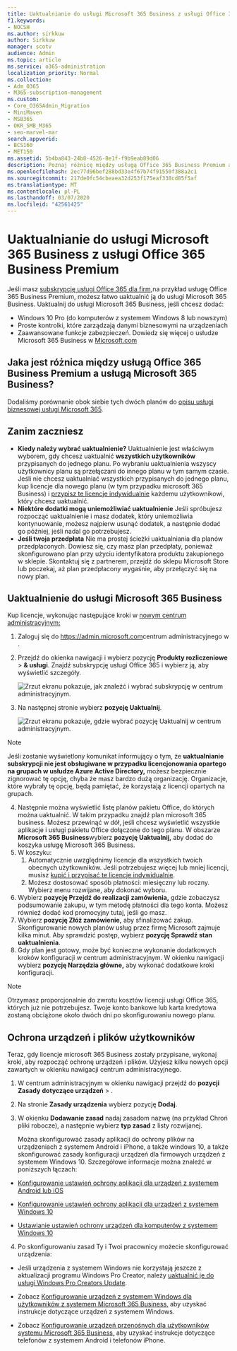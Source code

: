 ```yaml
---
title: Uaktualnianie do usługi Microsoft 365 Business z usługi Office 365 Business Premium
f1.keywords:
- NOCSH
ms.author: sirkkuw
author: Sirkkuw
manager: scotv
audience: Admin
ms.topic: article
ms.service: o365-administration
localization_priority: Normal
ms.collection:
- Adm_O365
- M365-subscription-management
ms.custom:
- Core_O365Admin_Migration
- MiniMaven
- MSB365
- OKR_SMB_M365
- seo-marvel-mar
search.appverid:
- BCS160
- MET150
ms.assetid: 5b4ba843-24b8-4526-8e1f-f9b9eab89d06
description: Poznaj różnicę między usługą Office 365 Business Premium a usługą Microsoft 365 Business oraz sposób uaktualniania do usługi Microsoft 365 Business.
ms.openlocfilehash: 2ec77d96bef288bd33e4f67b74f91550f388a2c1
ms.sourcegitcommit: 217de0fc54cbeaea32d253f175eaf338cd85f5af
ms.translationtype: MT
ms.contentlocale: pl-PL
ms.lasthandoff: 03/07/2020
ms.locfileid: "42561425"
---
```

# <a name="upgrade-to-microsoft-365-business-from-office-365-business-premium"></a>Uaktualnianie do usługi Microsoft 365 Business z usługi Office 365 Business Premium

Jeśli masz [subskrypcję usługi Office 365 dla firm,](https://products.office.com/compare-all-microsoft-office-products-4-column?activetab=tab:primaryr2)na przykład usługę Office 365 Business Premium, możesz łatwo uaktualnić ją do usługi Microsoft 365 Business. Uaktualnij do usługi Microsoft 365 Business, jeśli chcesz dodać: 
- Windows 10 Pro (do komputerów z systemem Windows 8 lub nowszym)
- Proste kontrolki, które zarządzają danymi biznesowymi na urządzeniach
- Zaawansowane funkcje zabezpieczeń.
Dowiedz się więcej o usłudze Microsoft 365 Business w [Microsoft.com](https://www.microsoft.com/microsoft-365/business)

## <a name="whats-the-difference-between-office-365-business-premium-and-microsoft-365-business"></a>Jaka jest różnica między usługą Office 365 Business Premium a usługą Microsoft 365 Business?
Dodaliśmy porównanie obok siebie tych dwóch planów do [opisu usługi biznesowej usługi Microsoft 365](https://docs.microsoft.com/office365/servicedescriptions/microsoft-365-service-descriptions/microsoft-365-business-service-description). 

## <a name="before-you-get-started"></a>Zanim zaczniesz

- **Kiedy należy wybrać uaktualnienie?** Uaktualnienie jest właściwym wyborem, gdy chcesz uaktualnić **wszystkich użytkowników** przypisanych do jednego planu. Po wybraniu uaktualnienia wszyscy użytkownicy planu są przełączani do innego planu w tym samym czasie. Jeśli nie chcesz uaktualniać wszystkich przypisanych do jednego planu, kup licencje dla nowego planu (w tym przypadku microsoft 365 Business) i [przypisz te licencje indywidualnie](https://docs.microsoft.com/office365/admin/manage/assign-licenses-to-users) każdemu użytkownikowi, który chcesz uaktualnić. 
- **Niektóre dodatki mogą uniemożliwiać uaktualnienie** Jeśli spróbujesz rozpocząć uaktualnienie i masz dodatek, który uniemożliwia kontynuowanie, możesz najpierw usunąć dodatek, a następnie dodać go później, jeśli nadal go potrzebujesz. 
- **Jeśli twoja przedpłata** Nie ma prostej ścieżki uaktualniania dla planów przedpłaconych. Dowiesz się, czy masz plan przedpłaty, ponieważ skonfigurowano plan przy użyciu identyfikatora produktu zakupionego w sklepie. Skontaktuj się z partnerem, przejdź do sklepu Microsoft Store lub poczekaj, aż plan przedpłacony wygaśnie, aby przełączyć się na nowy plan.

## <a name="upgrade-to-microsoft-365-business"></a>Uaktualnienie do usługi Microsoft 365 Business
Kup licencje, wykonując następujące kroki w [nowym centrum administracyjnym:](https://docs.microsoft.com/office365/admin/microsoft-365-admin-center-preview)
1. Zaloguj się do <a href="https://go.microsoft.com/fwlink/p/?linkid=837890" target="_blank">https://admin.microsoft.com</a>centrum administracyjnego w .
2. Przejdź do okienka nawigacji i wybierz pozycję **Produkty rozliczeniowe** \> **& usługi**. Znajdź subskrypcję usługi Office 365 i wybierz ją, aby wyświetlić szczegóły. 

    ![Zrzut ekranu pokazuje, jak znaleźć i wybrać subskrypcję w centrum administracyjnym.](../media/FindYourSubscription.png)

3. Na następnej stronie wybierz **pozycję Uaktualnij**. 

      ![Zrzut ekranu pokazuje, gdzie wybrać pozycję Uaktualnij w centrum administracyjnym.](../media/SelectUpgrade.png)

  > [!NOTE]
  > Jeśli zostanie wyświetlony komunikat informujący o tym, że **uaktualnianie subskrypcji nie jest obsługiwane w przypadku licencjonowania opartego na grupach w usłudze Azure Active Directory,** możesz bezpiecznie zignorować tę opcję, chyba że masz bardzo dużą organizację. Organizacje, które wybrały tę opcję, będą pamiętać, że korzystają z licencji opartych na grupach.

4. Następnie można wyświetlić listę planów pakietu Office, do których można uaktualnić. W takim przypadku znajdź plan microsoft 365 business. Możesz przewinąć w dół, jeśli chcesz wyświetlić wszystkie aplikacje i usługi pakietu Office dołączone do tego planu. W obszarze **Microsoft 365 Business**wybierz **pozycję Uaktualnij,** aby dodać do koszyka usługę Microsoft 365 Business.
5. W koszyku:
    1. Automatycznie uwzględnimy licencje dla wszystkich twoich obecnych użytkowników. Jeśli potrzebujesz więcej lub mniej licencji, musisz [kupić i przypisać te licencje indywidualnie](https://docs.microsoft.com/office365/admin/manage/assign-licenses-to-users).  
    2. Możesz dostosować sposób płatności: miesięczny lub roczny. Wybierz menu rozwijane, aby dokonać wyboru.
6. Wybierz **pozycję Przejdź do realizacji zamówienia,** gdzie zobaczysz podsumowanie zakupu, w tym metodę płatności dla tego konta. Możesz również dodać kod promocyjny tutaj, jeśli go masz.
7. Wybierz **pozycję Złóż zamówienie,** aby sfinalizować zakup.
Skonfigurowanie nowych planów usług przez firmę Microsoft zajmuje kilka minut. Aby sprawdzić postęp, wybierz **pozycję Sprawdź stan uaktualnienia**. 
1. Gdy plan jest gotowy, może być konieczne wykonanie dodatkowych kroków konfiguracji w centrum administracyjnym. W okienku nawigacji wybierz **pozycję Narzędzia główne,** aby wykonać dodatkowe kroki konfiguracji.

> [!NOTE]
> Otrzymasz proporcjonalnie do zwrotu kosztów licencji usługi Office 365, których już nie potrzebujesz. Twoje konto bankowe lub karta kredytowa zostaną obciążone około dwóch dni po skonfigurowaniu nowego planu.
  
## <a name="protect-user-devices-and-files"></a>Ochrona urządzeń i plików użytkowników

Teraz, gdy licencje microsoft 365 Business zostały przypisane, wykonaj kroki, aby rozpocząć ochronę urządzeń i plików. Użyjesz kilku nowych opcji zawartych w okienku nawigacji centrum administracyjnego.
  
1. W centrum administracyjnym w okienku nawigacji przejdź do **pozycji Zasady** **dotyczące urządzeń** \> .
    
2. Na stronie **Zasady urządzenia** wybierz pozycję **Dodaj**.
    
3. W okienku **Dodawanie zasad** nadaj zasadom nazwę (na przykład Chroń pliki robocze), a następnie wybierz **typ zasad** z listy rozwijanej. 
    
    Można skonfigurować zasady aplikacji do ochrony plików na urządzeniach z systemem Android i iPhone, a także windows 10, a także skonfigurować zasady konfiguracji urządzeń dla firmowych urządzeń z systemem Windows 10. Szczegółowe informacje można znaleźć w poniższych łączach:
    
  - [Konfigurowanie ustawień ochrony aplikacji dla urządzeń z systemem Android lub iOS](app-protection-settings-for-android-and-ios.md)
    
  - [Konfigurowanie ustawień ochrony aplikacji dla urządzeń z systemem Windows 10](protection-settings-for-windows-10-devices.md)
    
  - [Ustawianie ustawień ochrony urządzeń dla komputerów z systemem Windows 10](protection-settings-for-windows-10-pcs.md)
    
  
4. Po skonfigurowaniu zasad Ty i Twoi pracownicy możecie skonfigurować urządzenia:
    
  - Jeśli urządzenia z systemem Windows nie korzystają jeszcze z aktualizacji programu Windows Pro Creator, należy [uaktualnić je do usługi Windows Pro Creators Update](upgrade-to-windows-pro-creators-update.md).
    
  - Zobacz [Konfigurowanie urządzeń z systemem Windows dla użytkowników z systemem Microsoft 365 Business,](set-up-windows-devices.md) aby uzyskać instrukcje dotyczące urządzeń z systemem Windows. 
    
  - Zobacz [Konfigurowanie urządzeń przenośnych dla użytkowników systemu Microsoft 365 Business,](set-up-mobile-devices.md) aby uzyskać instrukcje dotyczące telefonów z systemem Android i telefonów iPhone. 
